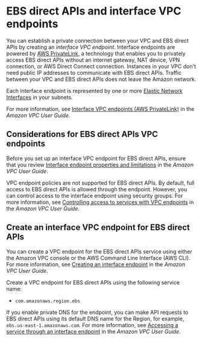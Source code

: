 # EBS direct APIs and interface VPC endpoints<a name="ebs-apis-vpc-endpoints"></a>

You can establish a private connection between your VPC and EBS direct APIs by creating an *interface VPC endpoint*\. Interface endpoints are powered by [AWS PrivateLink](http://aws.amazon.com/privatelink), a technology that enables you to privately access EBS direct APIs without an internet gateway, NAT device, VPN connection, or AWS Direct Connect connection\. Instances in your VPC don't need public IP addresses to communicate with EBS direct APIs\. Traffic between your VPC and EBS direct APIs does not leave the Amazon network\. 

Each interface endpoint is represented by one or more [Elastic Network Interfaces](https://docs.aws.amazon.com/AWSEC2/latest/UserGuide/using-eni.html) in your subnets\. 

For more information, see [Interface VPC endpoints \(AWS PrivateLink\)](https://docs.aws.amazon.com/vpc/latest/userguide/vpce-interface.html) in the *Amazon VPC User Guide*\. 

## Considerations for EBS direct APIs VPC endpoints<a name="vpc-endpoint-considerations"></a>

Before you set up an interface VPC endpoint for EBS direct APIs, ensure that you review [Interface endpoint properties and limitations](https://docs.aws.amazon.com/vpc/latest/userguide/vpce-interface.html#vpce-interface-limitations) in the *Amazon VPC User Guide*\. 

VPC endpoint policies are not supported for EBS direct APIs\. By default, full access to EBS direct APIs is allowed through the endpoint\. However, you can control access to the interface endpoint using security groups\. For more information, see [ Controlling access to services with VPC endpoints](https://docs.aws.amazon.com/vpc/latest/userguide/vpc-endpoints-access.html#vpc-endpoints-security-groups) in the *Amazon VPC User Guide*\.

## Create an interface VPC endpoint for EBS direct APIs<a name="vpc-endpoint-create"></a>

You can create a VPC endpoint for the EBS direct APIs service using either the Amazon VPC console or the AWS Command Line Interface \(AWS CLI\)\. For more information, see [Creating an interface endpoint](https://docs.aws.amazon.com/vpc/latest/userguide/vpce-interface.html#create-interface-endpoint) in the *Amazon VPC User Guide*\.

Create a VPC endpoint for EBS direct APIs using the following service name: 
+ `com.amazonaws.region.ebs`

If you enable private DNS for the endpoint, you can make API requests to EBS direct APIs using its default DNS name for the Region, for example, `ebs.us-east-1.amazonaws.com`\. For more information, see [Accessing a service through an interface endpoint](https://docs.aws.amazon.com/vpc/latest/userguide/vpce-interface.html#access-service-though-endpoint) in the *Amazon VPC User Guide*\.